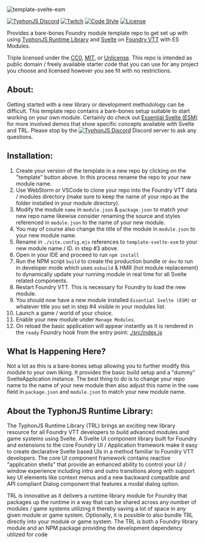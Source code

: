 ![template-svelte-esm](https://i.imgur.com/rmfWSrs.jpg)


[![TyphonJS Discord](https://img.shields.io/discord/737953117999726592?label=TyphonJS%20Discord)](https://discord.gg/mnbgN8f)
[![Twitch](https://img.shields.io/twitch/status/typhonrt?style=social)](https://www.twitch.tv/typhonrt)
[![Code Style](https://img.shields.io/badge/code%20style-allman-yellowgreen.svg?style=flat)](https://en.wikipedia.org/wiki/Indent_style#Allman_style)
[![License](https://img.shields.io/badge/license-MIT-yellowgreen.svg?style=flat)](https://github.com/typhonjs-fvtt-demo/template-svelte-esm/blob/main/LICENSE)

Provides a bare-bones Foundry module template repo to get set up with using
[TyphonJS Runtime Library](https://github.com/typhonjs-fvtt-lib/typhonjs) and [Svelte](https://svelte.dev/) on
[Foundry VTT](https://foundryvtt.com/) with ES Modules.

Triple licensed under the [CC0](https://github.com/typhonjs-fvtt-demo/template-svelte-esm/blob/main/LICENSE-CC0), 
[MIT](https://github.com/typhonjs-fvtt-demo/template-svelte-esm/blob/main/LICENSE-MIT), or 
[Unlicense](https://github.com/typhonjs-fvtt-demo/template-svelte-esm/blob/main/LICENSE-UNLICENSE). This repo is 
intended as public domain / freely available starter code that you can use for any project you choose and licensed 
however you see fit with no restrictions.

## About:
Getting started with a new library or development methodology can be difficult. This template repo contains a 
bare-bones setup suitable to start working on your own module. Certainly do check out 
[Essential Svelte (ESM)](https://github.com/typhonjs-fvtt-demo/essential-svelte-esm) for more involved demos that show specific 
concepts available with Svelte and TRL. Please stop by the 
[![TyphonJS Discord](https://img.shields.io/discord/737953117999726592?label=TyphonJS)](https://discord.gg/mnbgN8f)
Discord server to ask any questions.

## Installation:
1. Create your version of the template in a new repo by clicking on the "template" button above. In this process rename
the repo to your new module name.
2. Use WebStorm or VSCode to clone your repo into the Foundry VTT data / modules directory (make sure to keep the name
of your repo as the folder installed in your module directory).
3. Modify the module `name` in `module.json` & `package.json` to match your new repo name likewise consider renaming the 
source and styles referenced in `module.json` to the name of your new module.
4. You may of course also change the title of the module in `module.json` to your new module name.
5. Rename in `./vite.config.mjs` references to `template-svelte-esm` to your new module name / ID. 
in step #3 above.
6. Open in your IDE and proceed to run `npm install`
7. Run the NPM script `build` to create the production bundle or `dev` to run in developer mode which uses `esbuild` & 
HMR (hot module replacement) to dynamically update your running module in real time for all Svelte related components.   
8. Restart Foundry VTT. This is necessary for Foundry to load the new module.
9. You should now have a new module installed `Essential Svelte (ESM)` or whatever title you set in step #4 visible in 
your modules list.
10. Launch a game / world of your choice.
11. Enable your new module under `Manage Modules`.
12. On reload the basic application will appear instantly as it is rendered in the `ready` Foundry hook from the entry 
point: [./src/index.js](https://github.com/typhonjs-fvtt-demo/template-svelte-esm/blob/main/src/index.js)

## What Is Happening Here?
Not a lot as this is a bare-bones setup allowing you to further modify this module to your own liking. It provides
the basic build setup and a "dummy" SvelteApplication instance. The best thing to do is to change your repo name to the 
name of your new module then also adjust this name in the `name` field in `package.json` and `module.json` to match your
new module name. 

## About the TyphonJS Runtime Library:
The TyphonJS Runtime Library (TRL) brings an exciting new library resource for all Foundry VTT developers to build
advanced modules and game systems using Svelte. A Svelte UI component library built for Foundry and extensions to the
core Foundry UI / Application framework make it easy to create declarative Svelte based UIs in a method familiar to
Foundry VTT developers. The core UI component framework contains reactive "application shells" that provide an enhanced
ability to control your UI / window experience including intro and outro transitions along with support key UI elements
like context menus and a new backward compatible and API compliant Dialog component that features a modal dialog option.

TRL is innovative as it delivers a runtime library module for Foundry that packages up the runtime in a way that
can be shared across any number of modules / game systems utilizing it thereby saving a lot of space in any given
module or game system. Optionally, it is possible to also bundle TRL directly into your module or game system. The TRL
is both a Foundry library module and an NPM package providing the development dependency utilized for code 
